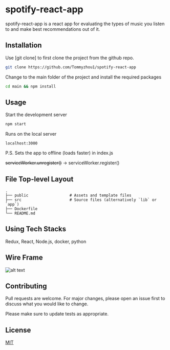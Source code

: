 # spotify-react-app

spotify-react-app is a react app for evaluating the types of music you listen to and make best recommendations out of it.

## Installation

Use [git clone] to first clone the project from the github repo.

```bash
git clone https://github.com/Tommyzhou1/spotify-react-app
```

Change to the main folder of the project and install the required packages

```bash
cd main && npm install
```

## Usage

Start the development server
```bash
npm start
```

Runs on the local server
```browser
localhost:3000
```

P.S. Sets the app to offline (loads faster) in index.js

~~serviceWorker.unregister()~~ -> serviceWorker.register()

## File Top-level Layout
    .
    ├── public                  # Assets and template files
    ├── src                     # Source files (alternatively `lib` or `app`)
    ├── Dockerfile
    └── README.md

## Using Tech Stacks
Redux, React, Node.js, docker, python

## Wire Frame
![alt text](https://github.com/Tommyzhou1/spotify-react-app/blob/master/src/WireFrame.JPG)

## Contributing
Pull requests are welcome. For major changes, please open an issue first to discuss what you would like to change.

Please make sure to update tests as appropriate.

## License
[MIT](https://choosealicense.com/licenses/mit/)
